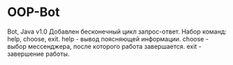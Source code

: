 # OOP-Bot
Bot, Java
v1.0 
Добавлен бесконечный цикл запрос-ответ.
Набор команд: help, choose, exit.
help - вывод поясняющей информации.
choose - выбор мессенджера, после которого работа завершается.
exit - завершение работы.
